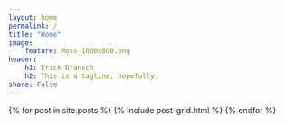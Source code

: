```yaml
---
layout: home
permalink: /
title: "Home"
image:
    feature: Moss_1600x800.png
header:
    h1: Erick Dransch
    h2: This is a tagline, hopefully.
share: False
---
```


<div class="tiles">
{% for post in site.posts %}
	{% include post-grid.html %}
{% endfor %}
</div><!-- /.tiles -->
